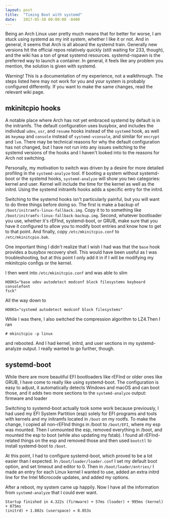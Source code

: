 ```yaml
---
layout: post
title:  "Timing Boot with systemd"
date:   2017-05-30 00:00:00 -0400
---
```


Being an Arch Linux user pretty much means that for better for worse, I am
stuck using systemd as my init system, whether I like it or not. And in
general, it seems that Arch is all aboard the systemd train. Generally new
versions hit the official repos relatively quickly (still waiting for 233,
though), and the wiki has a ton of great systemd resources. systemd-nspawn is
the preferred way to launch a container. In general, it feels like any problem
you mention, the solution is given with systemd.

<div class="alert alert-warning" role="alert">
Warning! This is a documentation of my experience, not a walkthrough. The
steps listed here may not work for you and your system is probably configured
differently. If you want to make the same changes, read the relevant wiki
page.
</div>

## mkinitcpio hooks

A notable place where Arch has not yet embraced systemd by default is in the
initramfs. The default configuration uses busybox, and includes the individual
`udev`, `usr`, and `resume` hooks instead of the `systemd` hook, as well as
`keymap` and `console` instead of `systemd-vconsole`, and similar for `encrypt`
and `lvm`. There may be technical reasons for why the default configuration has
not changed, but I have not run into any issues switching to the systemd
versions of the hooks and I haven't looked into to the reasons for Arch not
switching.

Personally, my motivation to switch was driven by a desire for more detailed
profiling in the `systemd-analyze` tool. If booting a system without
systemd-boot or the systemd hooks, `systemd-analyze` will show you two
categories: kernel and user. Kernel will include the time for the kernel as
well as the initrd. Using the systemd initramfs hooks adds a specific entry for
the initrd.

Switching to the systemd hooks isn't particularly painful, but you will want to
do three things before doing so. The first is make a backup of
`/boot/initramfs-linux-fallback.img`. Copy it to to something like
`/boot/initramfs-linux-fallback-backup.img`. Second, whatever bootloader you
use, whether it's rEFInd, systemd-boot, or GRUB, make sure that you have it
configured to allow you to modify boot entries and know how to get to that
point. And finally, copy `/etc/mkinitcpio.conf` to `/etc/mkinitcpio.bak`.

One important thing I didn't realize that I wish I had was that the `base` hook
provides a busybox recovery shell. This would have been useful as I was
troubleshooting, but at this point I only add it in if I will be modifying my
mkinitcpio configs or the kernel.

I then went into `/etc/mkinitcpio.conf` and was able to slim

```
HOOKS="base udev autodetect modconf block filesystems keyboard consolefont
fsck"
```

All the way down to

```
HOOKS="systemd autodetect modconf block filesystems"
```

While I was there, I also switched the compression algorithm to LZ4.Then I ran

```
# mkinitcpio -p linux
```

and rebooted. And I had kernel, initrd, and user sections in my systemd-analyze
output. I really wanted to go further, though.

## systemd-boot

While there are more beautiful EFI bootloaders like rEFInd or older ones like
GRUB, I have come to really like using systemd-boot. The configuration is easy
to adjust, it automatically detects Windows and macOS and can boot those, and
it adds two more sections to the `systemd-analyze` output: firmware and loader

Switching to systemd-boot actually took some work because previously, I had
used my EFI System Partition (esp) solely for EFI programs and tools with
kernels and my initramfs located in `/boot` on my rootfs. To make the change, I
copied all non-rEFInd things in /boot to `/boot/EFI`, where my esp was mounted.
Then I unmounted the esp, removed everything in /boot, and mounted the esp to
boot (while also updating my fstab). I found all rEFInd-related things on the
esp and removed those and then used `bootctl` to install systemd-boot to
`/boot`.

At this point, I had to configure systemd-boot, which proved to be a lot easier
than I expected. In `/boot/loader/loader.conf` I set my default boot option,
and set timeout and editor to 0. Then in `/boot/loader/entries/` I made an
entry for each Linux kernel I wanted to use, added an extra initrd line for the
Intel Microcode updates, and added my options.

After a reboot, my system came up happily. Now I have all the information from
`systemd-analyze` that I could ever want.

```
Startup finished in 4.322s (firmware) + 57ms (loader) + 995ms (kernel) + 875ms
(initrd) + 1.802s (userspace) = 8.053s
```
